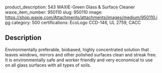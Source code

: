 product_description: 543 WAXIE-Green Glass & Surface Cleaner
waxie_item_number: 950110
slug: 950110
image: https://shop.waxie.com/Attachments/attachments/images/medium/950110.jpg
category: 500
certifications: EcoLogo CCD-146, UL 2759, CACC

## Description
Environmentally preferable, biobased, highly concentrated solution that leaves windows, mirrors and other polished surfaces clean and streak free. It is environmentally safe and worker friendly and very economical to use on all glass surfaces with all types of soils.

